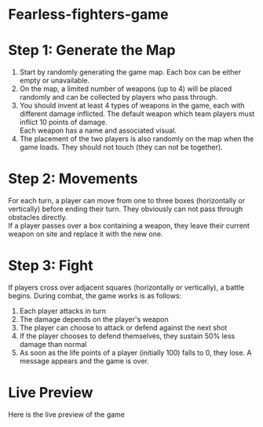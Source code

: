 # Fearless-fighters-game
# Step 1: Generate the Map
1. Start by randomly generating the game map. Each box can be either empty or unavailable.<br>
2. On the map, a limited number of weapons (up to 4) will be placed randomly and can be collected by players who pass through.<br>
3. You should invent at least 4 types of weapons in the game, each with different damage inflicted. The default weapon which team players must inflict 10 points of damage. <br>
   Each weapon has a name and associated visual.<br>
4. The placement of the two players is also randomly on the map when the game loads. They should not touch (they can not be together).<br>

# Step 2: Movements
For each turn, a player can move from one to three boxes (horizontally or vertically) before ending their turn. They obviously can not pass through obstacles directly.<br>
If a player passes over a box containing a weapon, they leave their current weapon on site and replace it with the new one.<br>

# Step 3: Fight
If players cross over adjacent squares (horizontally or vertically), a battle begins.
During combat, the game works is as follows:
1. Each player attacks in turn
2. The damage depends on the player's weapon
3. The player can choose to attack or defend against the next shot
4. If the player chooses to defend themselves, they sustain 50% less damage than normal
5. As soon as the life points of a player (initially 100) falls to 0, they lose. A message appears and the game is over.

# Live Preview
Here is the live preview of the game


